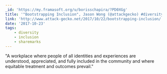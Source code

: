 ```yaml
---
_id: 'https://my.framasoft.org/u/borisschapira/?PD0XGg'
title: '"Bootstrapping Inclusion", Jason Wong (@attackgecko) #diversity'
link: 'http://www.attack-gecko.net/2017/10/22/bootstrapping-inclusion/'
date: '2017-10-23'
tags:
    - diversity
    - inclusion
    - sharemarks
---
```


<div class="markdown"><p>&quot;A workplace where people of all identities and experiences are understood, appreciated, and fully included in the community and where equitable treatment and outcomes prevail.&quot;
</p></div>
